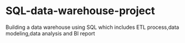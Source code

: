 # SQL-data-warehouse-project
Building a data warehouse using SQL which includes ETL process,data modeling,data analysis and BI report
